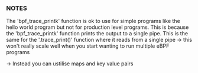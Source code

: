 ### NOTES ###

The 'bpf_trace_printk' function is ok to use for simple programs like the hello world program but not for production level programs.
This is because the 'bpf_trace_printk' function prints the output to a single pipe. This is the same for the '.trace_print()' function where it reads from a single pipe -> this won't really scale well when you start wanting to run multiple eBPF programs

-> Instead you can ustilise maps and key value pairs